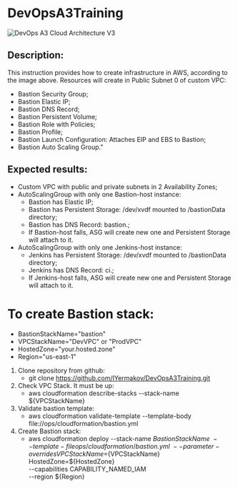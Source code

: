 # DevOpsA3Training
![DevOps A3 Cloud Architecture V3](https://user-images.githubusercontent.com/37980289/67105181-f35d9980-f1d0-11e9-9c9a-13fdf169f8f9.png)

## Description:
This instruction provides how to create infrastructure in AWS, according to the image above.
Resources will create in Public Subnet 0 of custom VPC:
  - Bastion Security Group;
  - Bastion Elastic IP;
  - Bastion DNS Record;
  - Bastion Persistent Volume;
  - Bastion Role with Policies;
  - Bastion Profile;
  - Bastion Launch Configuration: Attaches EIP and EBS to Bastion;
  - Bastion Auto Scaling Group."

## Expected results:
  - Custom VPC with public and private subnets in 2 Availability Zones;
  - AutoScalingGroup with only one Bastion-host instance:
    * Bastion has Elastic IP;
    * Bastion has Persistent Storage: /dev/xvdf mounted to /bastionData directory;
    * Bastion has DNS Record: bastion.<HostedZoneName>;
    * If Bastion-host falls, ASG will create new one and Persistent Storage will attach to it.
  - AutoScalingGroup with only one Jenkins-host instance:
    * Jenkins has Persistent Storage: /dev/xvdf mounted to /bastionData directory;
    * Jenkins has DNS Record: ci.<HostedZoneName>;
    * If Jenkins-host falls, ASG will create new one and Persistent Storage will attach to it.


# To create Bastion stack:

   * BastionStackName="bastion"
   * VPCStackName="DevVPC" or "ProdVPC"
   * HostedZone="your.hosted.zone"
   * Region="us-east-1"

1. Clone repository from github:
   - git clone https://github.com/IYermakov/DevOpsA3Training.git
2. Check VPC Stack. It must be up:
   - aws cloudformation describe-stacks --stack-name ${VPCStackName}
3. Validate bastion template:
   - aws cloudformation validate-template --template-body \
     file://ops/cloudformation/bastion.yml
4. Create Bastion stack:
   - aws cloudformation deploy --stack-name ${BastionStackName} \
                               --template-file ops/cloudformation/bastion.yml \
                               --parameter-overrides VPCStackName=${VPCStackName}  HostedZone=${HostedZone} \
                               --capabilities CAPABILITY_NAMED_IAM \
                               --region ${Region}
